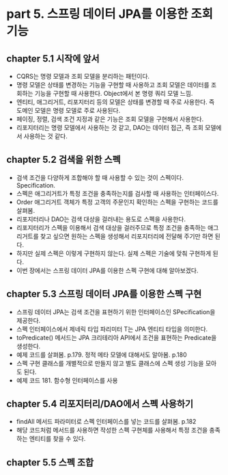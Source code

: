 # part 5. 스프링 데이터 JPA를 이용한 조회 기능

## chapter 5.1 시작에 앞서

* CQRS는 명령 모델과 조회 모델을 분리하는 패턴이다.
* 명령 모델은 상태를 변경하는 기능을 구현할 때 사용하고 조회 모델은 데이터를 조회하는 기능을 구현할 때 사용한다. Object에서 본 명령 쿼리 모델 느낌.
* 엔티티, 애그리거트, 리포지터리 등의 모델은 상태를 변경할 때 주로 사용한다. 즉 도메인 모델은 명령 모델로 주로 사용된다.
* 페이징, 정렬, 검색 조건 지정과 같은 기능은 조회 모델을 구현해서 사용한다.
* 리포지터리는 명령 모델에서 사용하는 것 같고, DAO는 데이터 접근, 즉 조회 모델에서 사용하는 것 같다.

## chapter 5.2 검색을 위한 스펙

* 검색 조건을 다양하게 조합해야 할 때 사용할 수 있는 것이 스펙이다. Specification.
* 스펙은 애그리거트가 특정 조건을 충족하는지를 검사할 때 사용하는 인터페이스다.
* Order 애그리거트 객체가 특정 고객의 주문인지 확인하는 스펙을 구현하는 코드를 살펴봄.
* 리포지터리나 DAO는 검색 대상을 걸러내는 용도로 스펙을 사용한다.
* 리포지터리가 스펙을 이용해서 검색 대상을 걸러주므로 특정 조건을 충족하는 애그리거트를 찾고 싶으면 원하는 스펙을 생성해서 리포지터리에 전달해 주기만 하면 된다.
* 하지만 실제 스펙은 이렇게 구현하지 않는다. 실제 스펙은 기술에 맞춰 구현하게 된다.
* 이번 장에서는 스프링 데이터 JPA를 이용한 스펙 구현에 대해 알아보겠다.

## chapter 5.3 스프링 데이터 JPA를 이용한 스펙 구현

* 스프링 데이터 JPA는 검색 조건을 표현하기 위한 인터페이스인 SPecification을 제공한다.
* 스펙 인터페이스에서 제네릭 타입 파리미터 T는 JPA 엔티티 타입을 의미한다.
* toPredicate() 메서드는 JPA 크리테리아 API에서 조건을 표현하는 Predicate을 생성한다.
* 예제 코드를 살펴봄. p.179. 정적 메타 모델에 대해서도 알아봄. p.180
* 스펙 구현 클래스를 개별적으로 만들지 않고 별도 클래스에 스펙 생성 기능을 모아도 된다.
* 예제 코드 181. 함수형 인터페이스를 사용

## chapter 5.4 리포지터리/DAO에서 스펙 사용하기

* findAll 메서드 파라미터로 스펙 인터페이스를 넣는 코드를 살펴봄. p.182
* 해당 코드처럼 메서드를 사용하면 작성한 스펙 구현체를 사용해서 특정 조건을 충족하는 엔티티를 찾을 수 있다.

## chapter 5.5 스펙 조합
